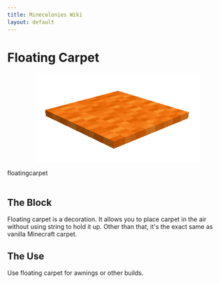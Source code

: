 ```yaml
---
title: Minecolonies Wiki
layout: default
---
```

# Floating Carpet 

<div class="infobox box text-center">
    <p style="text-align:center;"><img src="../../assets/images/items/floatingcarpet.png" alt="Floating Carpet"></p>
    <recipe>floatingcarpet</recipe>
</div>
<br>

## The Block

Floating carpet is a decoration. It allows you to place carpet in the air without using string to hold it up. Other than that, it's the exact same as vanilla Minecraft carpet.
<br>

## The Use

Use floating carpet for awnings or other builds.
